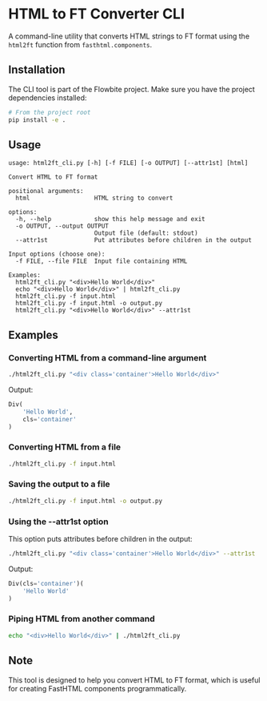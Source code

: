 # HTML to FT Converter CLI

A command-line utility that converts HTML strings to FT format using the `html2ft` function from `fasthtml.components`.

## Installation

The CLI tool is part of the Flowbite project. Make sure you have the project dependencies installed:

```bash
# From the project root
pip install -e .
```

## Usage

```
usage: html2ft_cli.py [-h] [-f FILE] [-o OUTPUT] [--attr1st] [html]

Convert HTML to FT format

positional arguments:
  html                  HTML string to convert

options:
  -h, --help            show this help message and exit
  -o OUTPUT, --output OUTPUT
                        Output file (default: stdout)
  --attr1st             Put attributes before children in the output

Input options (choose one):
  -f FILE, --file FILE  Input file containing HTML

Examples:
  html2ft_cli.py "<div>Hello World</div>"
  echo "<div>Hello World</div>" | html2ft_cli.py
  html2ft_cli.py -f input.html
  html2ft_cli.py -f input.html -o output.py
  html2ft_cli.py "<div>Hello World</div>" --attr1st
```

## Examples

### Converting HTML from a command-line argument

```bash
./html2ft_cli.py "<div class='container'>Hello World</div>"
```

Output:
```python
Div(
    'Hello World',
    cls='container'
)
```

### Converting HTML from a file

```bash
./html2ft_cli.py -f input.html
```

### Saving the output to a file

```bash
./html2ft_cli.py -f input.html -o output.py
```

### Using the --attr1st option

This option puts attributes before children in the output:

```bash
./html2ft_cli.py "<div class='container'>Hello World</div>" --attr1st
```

Output:
```python
Div(cls='container')(
    'Hello World'
)
```

### Piping HTML from another command

```bash
echo "<div>Hello World</div>" | ./html2ft_cli.py
```

## Note

This tool is designed to help you convert HTML to FT format, which is useful for creating FastHTML components programmatically. 